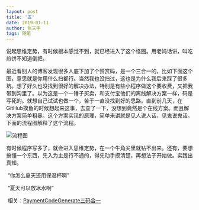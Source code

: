 ```yaml
---
layout: post
title: '五'
date: 2019-01-11
author: 张天宇
tags: 随笔
---
```

​	说起思维定势，有时候根本感觉不到，就已经进入了这个怪圈。用老妈话讲，叫吃煎饼不知道倒把。

​	最近看别人的博客发现很多人底下加了个赞赏码，是一个三合一的，比如下面这个图，意思就是你用什么扫都行。当然我也没扫过，这也是为什么我后来踩了很多坑。想了好久也没找到很好的解决办法，特别是有些小程序做这个要收费，又把我带到沟里了。以为这是一个一锤子买卖，和支付宝他们的离线解决方案一样，码是写死的。就想自己试试也做一个，苦于一直没找到好的思路。直到前几天，在GitHub摸鱼的时候想起来这事，去查了一下，没想到竟然是个在线方案。而且解决方案简单粗暴。这个方案实现的原理，简单来讲就是见人说人话，见鬼说鬼话。下面的流程图解释了这个流程。

![流程图](https://github.com/ztygalaxy/ztygalaxy.github.io/blob/master/assets/img/codegenerate.jpg?raw=true)

​	有时候程序写多了，就会进入思维定势，在一个牛角尖里就钻不出来。还有，要想搞懂一个东西，先入为主是行不通的，得先动手摸清楚，再想法子开始做。实践出真知。

​	“你怎么夏天还用保温杯啊”

​	“夏天可以放冰水啊”



​	相关：[PaymentCodeGenerate三码合一](https://github.com/ztygalaxy/PaymentCodeGenerate)